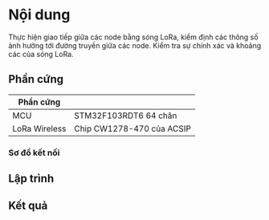 # Nội dung

Thực hiện giao tiếp giữa các node bằng sóng LoRa, kiểm định các thông số ảnh hưởng tới đường truyền giữa các node. Kiểm tra sự chính xác và khoảng các của sóng LoRa.

## Phần cứng

| Phần cứng| |
|----------|-----------|
| MCU      | STM32F103RDT6 64 chân|
| LoRa Wireless| Chip CW1278-470 của ACSIP |

### Sơ đồ kết nối



## Lập trình

## Kết quả